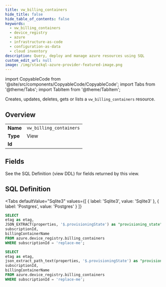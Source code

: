 ```yaml
--- 
title: vw_billing_containers
hide_title: false
hide_table_of_contents: false
keywords:
  - vw_billing_containers
  - device_registry
  - azure
  - infrastructure-as-code
  - configuration-as-data
  - cloud inventory
description: Query, deploy and manage azure resources using SQL
custom_edit_url: null
image: /img/stackql-azure-provider-featured-image.png
---
```


import CopyableCode from '@site/src/components/CopyableCode/CopyableCode';
import Tabs from '@theme/Tabs';
import TabItem from '@theme/TabItem';

Creates, updates, deletes, gets or lists a <code>vw_billing_containers</code> resource.

## Overview
<table><tbody>
<tr><td><b>Name</b></td><td><code>vw_billing_containers</code></td></tr>
<tr><td><b>Type</b></td><td>View</td></tr>
<tr><td><b>Id</b></td><td><CopyableCode code="azure.device_registry.vw_billing_containers" /></td></tr>
</tbody></table>

## Fields

See the SQL Definition (view DDL) for fields returned by this view.

## SQL Definition

<Tabs
defaultValue="Sqlite3"
values={[
{ label: 'Sqlite3', value: 'Sqlite3' },
{ label: 'Postgres', value: 'Postgres' }
]}
>
<TabItem value="Sqlite3">

```sql
SELECT
etag as etag,
JSON_EXTRACT(properties, '$.provisioningState') as "provisioning_state",
subscriptionId,
billingContainerName
FROM azure.device_registry.billing_containers
WHERE subscriptionId = 'replace-me';
```

</TabItem>
<TabItem value="Postgres">

```sql
SELECT
etag as etag,
json_extract_path_text(properties, '$.provisioningState') as "provisioning_state",
subscriptionId,
billingContainerName
FROM azure.device_registry.billing_containers
WHERE subscriptionId = 'replace-me';
```

</TabItem>
</Tabs>
